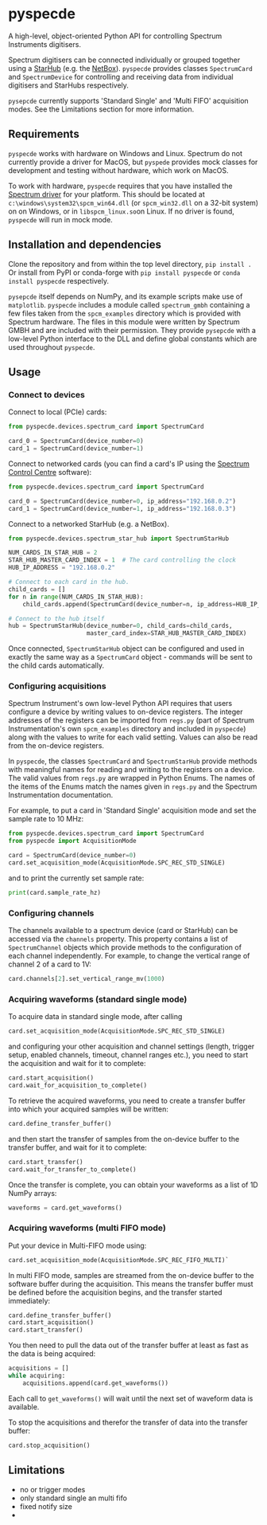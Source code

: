 # pyspecde
A high-level, object-oriented Python API for controlling Spectrum Instruments digitisers.

Spectrum digitisers can be connected individually or grouped together using a
[StarHub](https://spectrum-instrumentation.com/en/m4i-star-hub) (e.g. the
[NetBox](https://spectrum-instrumentation.com/en/digitizernetbox)). `pyspecde` provides classes 
`SpectrumCard` and `SpectrumDevice` for controlling and receiving data from individual digitisers and StarHubs 
respectively.

`pysepcde` currently supports 'Standard Single' and 'Multi FIFO' acquisition modes. See the Limitations section for 
more information.

## Requirements
`pyspecde` works with hardware on Windows and Linux. Spectrum do not currently provide a driver for MacOS, but 
`pyspede` provides mock classes for development and testing without hardware, which work on MacOS.

To work with hardware, `pyspecde` requires that you have installed the
[Spectrum driver](https://spectrum-instrumentation.com/en/drivers-and-examples-overview) for your platform.
This should be located at `c:\windows\system32\spcm_win64.dll` (or `spcm_win32.dll` on a 32-bit system) on
on Windows, or in `libspcm_linux.so`on Linux. If no driver is found,  `pyspecde` will run in mock mode.

## Installation and dependencies
Clone the repository and from within the top level directory, `pip install .` Or install from PyPI or conda-forge with 
`pip install pyspecde` or `conda install pyspecde` respectively.

`pysepcde` itself depends on NumPy, and its example scripts make use of `matplotlib`. `pyspecde` includes 
a module called `spectrum_gmbh` containing a few files taken from the `spcm_examples` directory which is provided with 
Spectrum hardware. The files in this module were written by Spectrum GMBH and are included with their permission. 
They provide `pysepcde` with a low-level Python interface to the DLL and define global constants which are used 
throughout `pyspecde`.

## Usage
### Connect to devices
Connect to local (PCIe) cards:

```python
from pyspecde.devices.spectrum_card import SpectrumCard

card_0 = SpectrumCard(device_number=0)
card_1 = SpectrumCard(device_number=1)
```
Connect to networked cards (you can find a card's IP using the
[Spectrum Control Centre](https://spectrum-instrumentation.com/en/spectrum-control-center) software):

```python
from pyspecde.devices.spectrum_card import SpectrumCard

card_0 = SpectrumCard(device_number=0, ip_address="192.168.0.2")
card_1 = SpectrumCard(device_number=1, ip_address="192.168.0.3")
```

Connect to a networked StarHub (e.g. a NetBox).

```python
from pyspecde.devices.spectrum_star_hub import SpectrumStarHub

NUM_CARDS_IN_STAR_HUB = 2
STAR_HUB_MASTER_CARD_INDEX = 1  # The card controlling the clock
HUB_IP_ADDRESS = "192.168.0.2"

# Connect to each card in the hub.
child_cards = []
for n in range(NUM_CARDS_IN_STAR_HUB):
    child_cards.append(SpectrumCard(device_number=n, ip_address=HUB_IP_ADDRESS))

# Connect to the hub itself
hub = SpectrumStarHub(device_number=0, child_cards=child_cards,
                      master_card_index=STAR_HUB_MASTER_CARD_INDEX)
```
Once connected, `SpectrumStarHub` object can be configured and used in exactly the same way as a `SpectrumCard` 
object - commands will be sent to the child cards automatically.

### Configuring acquisitions
Spectrum Instrument's own low-level Python API requires that users configure a device by writing values to on-device 
registers. The integer addresses of the registers can be imported from `regs.py` (part of Spectrum 
Instrumentation's own `spcm_examples` directory and included in `pyspecde`) along with the values to write for each
valid setting. Values can also be read from the on-device registers.

In `pyspecde`, the classes `SpectrumCard` and `SpectrumStarHub` provide methods with meaningful names for 
reading and writing to the registers on a device. The valid values from `regs.py` are wrapped in Python Enums. The 
names of the items of the Enums match the names given in `regs.py` and the Spectrum Instrumentation documentation.

For example, to put a card in 'Standard Single' acquisition mode and set the sample rate to 10 MHz:

```python
from pyspecde.devices.spectrum_card import SpectrumCard
from pyspecde import AcquisitionMode

card = SpectrumCard(device_number=0)
card.set_acquisition_mode(AcquisitionMode.SPC_REC_STD_SINGLE)
```
and to print the currently set sample rate:
```python
print(card.sample_rate_hz)
```

### Configuring channels
The channels available to a spectrum device (card or StarHub) can be accessed via the `channels` property. This 
property contains a list of `SpectrumChannel` objects which provide methods to the configuration of each channel 
independently. For example, to change the vertical range of channel 2 of a card to 1V:
```python
card.channels[2].set_vertical_range_mv(1000)
```

### Acquiring waveforms (standard single mode)
To acquire data in standard single mode, after calling
```python
card.set_acquisition_mode(AcquisitionMode.SPC_REC_STD_SINGLE)
```
and configuring your other acquisition and channel settings (length, trigger setup, enabled channels, timeout, 
channel ranges etc.), you need to start the acquisition and wait for it to 
complete:
```python
card.start_acquisition()
card.wait_for_acquisition_to_complete()
```
To retrieve the acquired waveforms, you need to create a transfer buffer into which your acquired samples will be 
written:
```python
card.define_transfer_buffer()
```
and then start the transfer of samples from the on-device buffer to the transfer buffer, and wait for it to complete:
```python
card.start_transfer()
card.wait_for_transfer_to_complete()
```
Once the transfer is complete, you can obtain your waveforms as a list of 1D NumPy arrays:
```python
waveforms = card.get_waveforms()
```

### Acquiring waveforms (multi FIFO mode)
Put your device in Multi-FIFO mode using:
```python
card.set_acquisition_mode(AcquisitionMode.SPC_REC_FIFO_MULTI)`
```
In multi FIFO mode, samples are streamed from the on-device buffer to the software buffer during the acquisition. 
This means the transfer buffer must be defined before the acquisition begins, and the transfer started immediately:
```python
card.define_transfer_buffer()
card.start_acquisition()
card.start_transfer()
```
You then need to pull the data out of the transfer buffer at least as fast as the data is being acquired:
```python
acquisitions = []
while acquiring:
    acquisitions.append(card.get_waveforms())
```
Each call to `get_waveforms()` will wait until the next set of waveform data is available.

To stop the acquisitions and therefor the transfer of data into the transfer buffer:
```python
card.stop_acquisition()
```

## Limitations
- no or trigger modes
- only standard single an multi fifo
- fixed notify size
- 
